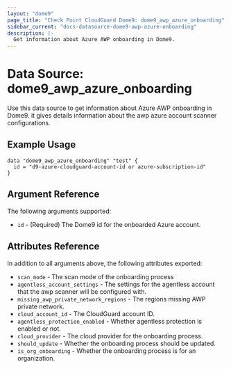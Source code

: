 ```yaml
---
layout: "dome9"
page_title: "Check Point CloudGuard Dome9: dome9_awp_azure_onboarding"
sidebar_current: "docs-datasource-dome9-awp-azure-onboarding"
description: |-
  Get information about Azure AWP onboarding in Dome9.
---
```


# Data Source: dome9_awp_azure_onboarding

Use this data source to get information about Azure AWP onboarding in Dome9.
it gives details information about the awp azure account scanner configurations.

## Example Usage

```hcl
data "dome9_awp_azure_onboarding" "test" {
  id = "d9-azure-cloudguard-account-id or azure-subscription-id"
}

```

## Argument Reference

The following arguments supported:

* `id` - (Required) The Dome9 id for the onboarded Azure account.

## Attributes Reference

In addition to all arguments above, the following attributes exported:

* `scan_mode` - The scan mode of the onboarding process
* `agentless_account_settings` - The settings for the agentless account that the awp scanner will be configured with.
* `missing_awp_private_network_regions` - The regions missing AWP private network.
* `cloud_account_id` - The CloudGuard account ID.
* `agentless_protection_enabled` - Whether agentless protection is enabled or not.
* `cloud_provider` - The cloud provider for the onboarding process.
* `should_update` - Whether the onboarding process should be updated.
* `is_org_onboarding` - Whether the onboarding process is for an organization.